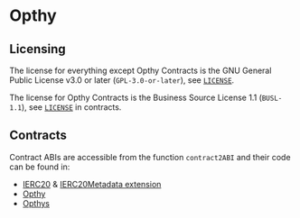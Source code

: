 # Opthy

## Licensing

The license for everything except Opthy Contracts is the GNU General Public License v3.0 or later (`GPL-3.0-or-later`), see [`LICENSE`](./LICENSE).

The license for Opthy Contracts is the Business Source License 1.1 (`BUSL-1.1`), see [`LICENSE`](./contracts/LICENSE) in contracts.

## Contracts

Contract ABIs are accessible from the function `contract2ABI` and their code can be found in:
- [IERC20](https://github.com/OpenZeppelin/openzeppelin-contracts/blob/master/contracts/token/ERC20/IERC20.sol) & [IERC20Metadata extension](https://github.com/OpenZeppelin/openzeppelin-contracts/blob/master/contracts/token/ERC20/extensions/IERC20Metadata.sol)
- [Opthy](contracts/Opthy.sol)
- [Opthys](contracts/Opthys.sol)
